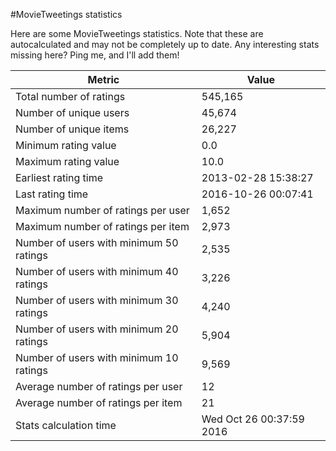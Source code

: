#MovieTweetings statistics

Here are some MovieTweetings statistics. Note that these are autocalculated and may not be completely up to date. Any interesting stats missing here? Ping me, and I'll add them!

Metric | Value
--- | ---
Total number of ratings                 | 545,165
Number of unique users                  | 45,674
Number of unique items                  | 26,227
Minimum rating value                    | 0.0
Maximum rating value                    | 10.0
Earliest rating time                    | 2013-02-28 15:38:27
Last rating time                        | 2016-10-26 00:07:41
Maximum number of ratings per user      | 1,652
Maximum number of ratings per item      | 2,973
Number of users with minimum 50 ratings | 2,535
Number of users with minimum 40 ratings | 3,226
Number of users with minimum 30 ratings | 4,240
Number of users with minimum 20 ratings | 5,904
Number of users with minimum 10 ratings | 9,569
Average number of ratings per user      | 12
Average number of ratings per item      | 21
Stats calculation time                  | Wed Oct 26 00:37:59 2016


